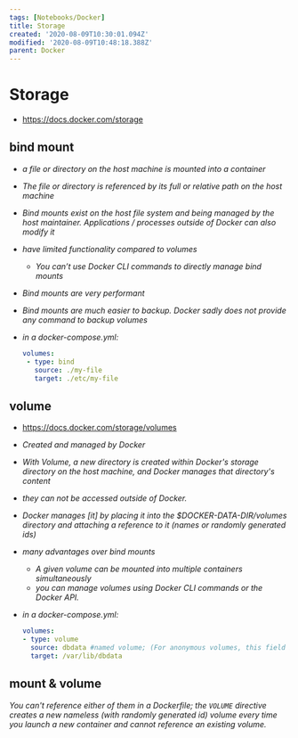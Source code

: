 ```yaml
---
tags: [Notebooks/Docker]
title: Storage
created: '2020-08-09T10:30:01.094Z'
modified: '2020-08-09T10:48:18.388Z'
parent: Docker
---
```


# Storage
- <https://docs.docker.com/storage>

## bind mount
  - *a file or directory on the host machine is mounted into a container*
  - *The file or directory is referenced by its full or relative path on the host machine*
  - *Bind mounts exist on the host file system and being managed by the host maintainer. Applications / processes outside of Docker can also modify it*
  - *have limited functionality compared to volumes*
    - *You can’t use Docker CLI commands to directly manage bind mounts*
  - *Bind mounts are very performant*
  - *Bind mounts are much easier to backup. Docker sadly does not provide any command to backup volumes*
  - *in a docker-compose.yml:*

    ```yaml
    volumes:
     - type: bind
       source: ./my-file
       target: ./etc/my-file
    ```


## volume
  - <https://docs.docker.com/storage/volumes>
  - *Created and managed by Docker*
  - *With Volume, a new directory is created within Docker's storage directory on the host machine, and Docker manages that directory's content*
  - *they can not be accessed outside of Docker.*
  - *Docker manages [it] by placing it into the $DOCKER-DATA-DIR/volumes directory and attaching a reference to it (names or randomly generated ids)*
  - *many advantages over bind mounts*
    - *A given volume can be mounted into multiple containers simultaneously*
    - *you can manage volumes using Docker CLI commands or the Docker API.*
  - *in a docker-compose.yml:*

    ```yaml
    volumes:
    - type: volume
      source: dbdata #named volume; (For anonymous volumes, this field is omitted).
      target: /var/lib/dbdata
    ```


## mount & volume
*You can't reference either of them in a Dockerfile; the `VOLUME` directive creates a new nameless (with randomly generated id) volume every time you launch a new container and cannot reference an existing volume.*
